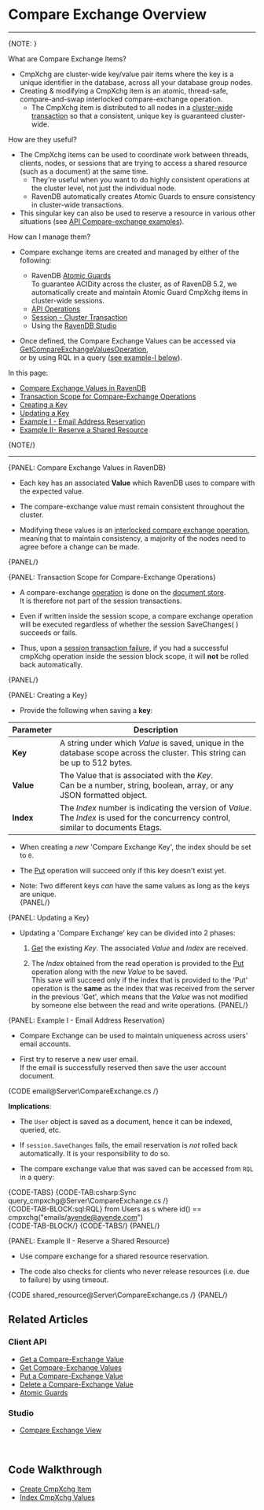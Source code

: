 # Compare Exchange Overview 
---

{NOTE: }

What are Compare Exchange Items?  

* CmpXchg are cluster-wide key/value pair items where the key is a unique identifier in the database,
  across all your database group nodes.
* Creating & modifying a CmpXchg item is an atomic, thread-safe, compare-and-swap interlocked compare-exchange operation.
  * The CmpXchg item is distributed to all nodes in a [cluster-wide transaction](../../../server/clustering/cluster-transactions)
    so that a consistent, unique key is guaranteed cluster-wide.  

How are they useful?  

* The CmpXchg items can be used to coordinate work between threads, clients, nodes, or sessions that are 
  trying to access a shared resource (such as a document) at the same time.  
  * They're useful when you want to do highly consistent operations at the cluster level, not just the individual node.  
  * RavenDB automatically creates Atomic Guards to ensure consistency in cluster-wide transactions.  
* This singular key can also be used to reserve a resource in various other situations (see [API Compare-exchange examples](../../../client-api/operations/compare-exchange/overview#example-i---email-address-reservation)).  

How can I manage them?

* Compare exchange items are created and managed by either of the following:
  * RavenDB [Atomic Guards](../../../client-api/operations/compare-exchange/atomic-guards)  
    To guarantee ACIDity across the cluster, 
    as of RavenDB 5.2, we automatically create and maintain Atomic Guard CmpXchg items in cluster-wide sessions.  
  * [API Operations](../../../client-api/operations/compare-exchange/overview)
  * [Session - Cluster Transaction](../../../client-api/session/cluster-transaction)
  * Using the [RavenDB Studio](../../../studio/database/documents/compare-exchange-view#the-compare-exchange-view)

* Once defined, the Compare Exchange Values can be accessed via [GetCompareExchangeValuesOperation](../../../client-api/operations/compare-exchange/get-compare-exchange-values),  
  or by using RQL in a query ([see example-I below](../../../client-api/operations/compare-exchange/overview#example-i---email-address-reservation)).  

In this page:  

  * [Compare Exchange Values in RavenDB](../../../client-api/operations/compare-exchange/overview#compare-exchange-values-in-ravendb)  
  * [Transaction Scope for Compare-Exchange Operations](../../../client-api/operations/compare-exchange/overview#transaction-scope-for-compare-exchange-operations)  
  * [Creating a Key](../../../client-api/operations/compare-exchange/overview#creating-a-key)  
  * [Updating a Key](../../../client-api/operations/compare-exchange/overview#updating-a-key)  
  * [Example I - Email Address Reservation](../../../client-api/operations/compare-exchange/overview#example-i---email-address-reservation)  
  * [Example II- Reserve a Shared Resource](../../../client-api/operations/compare-exchange/overview#example-ii---reserve-a-shared-resource)  

{NOTE/}

---

{PANEL: Compare Exchange Values in RavenDB}

* Each key has an associated **Value** which RavenDB uses to compare with the expected value.  

* The compare-exchange value must remain consistent throughout the cluster.  

* Modifying these values is an [interlocked compare exchange operation](https://ayende.com/blog/182948-C/distributed-compare-exchange-operations-with-ravendb),  
  meaning that to maintain consistency, a majority of the nodes need to agree before a change can be made.  

{PANEL/}

{PANEL: Transaction Scope for Compare-Exchange Operations}


* A compare-exchange [operation](../../../client-api/operations/what-are-operations) 
  is done on the [document store](../../../client-api/what-is-a-document-store).  
  It is therefore not part of the session transactions.  

* Even if written inside the session scope, a compare exchange operation will be executed regardless 
  of whether the session SaveChanges( ) succeeds or fails.  

* Thus, upon a [session transaction failure](../../../client-api/session/what-is-a-session-and-how-does-it-work#batching), 
  if you had a successful cmpXchg operation inside the session block scope, 
  it will **not** be rolled back automatically.  

{PANEL/}

{PANEL: Creating a Key}

* Provide the following when saving a **key**:

| Parameter | Description |
| ------------- | ---- |
| **Key** | A string under which _Value_ is saved, unique in the database scope across the cluster. This string can be up to 512 bytes. |
| **Value** | The Value that is associated with the _Key_. <br/>Can be a number, string, boolean, array, or any JSON formatted object. |
| **Index** | The _Index_ number is indicating the version of _Value_.<br/>The _Index_ is used for the concurrency control, similar to documents Etags. |

* When creating a _new_ 'Compare Exchange Key', the index should be set to `0`.  

* The [Put](../../../client-api/operations/compare-exchange/put-compare-exchange-value) operation will succeed only if this key doesn't exist yet.  

* Note: Two different keys _can_ have the same values as long as the keys are unique.  
{PANEL/}

{PANEL: Updating a Key}

* Updating a 'Compare Exchange' key can be divided into 2 phases:

  1. [Get](../../../client-api/operations/compare-exchange/get-compare-exchange-value) the existing _Key_. The associated _Value_ and _Index_ are received.  

  2. The _Index_ obtained from the read operation is provided to the [Put](../../../client-api/operations/compare-exchange/put-compare-exchange-value) operation along with the new _Value_ to be saved.  
     This save will succeed only if the index that is provided to the 'Put' operation is the **same** as the index that was received from the server in the previous 'Get', 
     which means that the _Value_ was not modified by someone else between the read and write operations.
{PANEL/}

{PANEL: Example I - Email Address Reservation}  

* Compare Exchange can be used to maintain uniqueness across users' email accounts.  

* First try to reserve a new user email.  
  If the email is successfully reserved then save the user account document.  

{CODE email@Server\CompareExchange.cs /}  

**Implications**:

* The `User` object is saved as a document, hence it can be indexed, queried, etc.  

* If `session.SaveChanges` fails, the email reservation is _not_ rolled back automatically. It is your responsibility to do so.  

* The compare exchange value that was saved can be accessed from `RQL` in a query:  

{CODE-TABS}
{CODE-TAB:csharp:Sync query_cmpxchg@Server\CompareExchange.cs /}  
{CODE-TAB-BLOCK:sql:RQL}
from Users as s where id() == cmpxchg("emails/ayende@ayende.com")  
{CODE-TAB-BLOCK/}
{CODE-TABS/}
{PANEL/}

{PANEL: Example II - Reserve a Shared Resource}  

* Use compare exchange for a shared resource reservation.  

* The code also checks for clients who never release resources (i.e. due to failure) by using timeout.  

{CODE shared_resource@Server\CompareExchange.cs /}
{PANEL/}

## Related Articles

### Client API

- [Get a Compare-Exchange Value](../../../client-api/operations/compare-exchange/get-compare-exchange-value)
- [Get Compare-Exchange Values](../../../client-api/operations/compare-exchange/get-compare-exchange-values)
- [Put a Compare-Exchange Value](../../../client-api/operations/compare-exchange/delete-compare-exchange-value)
- [Delete a Compare-Exchange Value](../../../client-api/operations/compare-exchange/delete-compare-exchange-value)
- [Atomic Guards](../../../client-api/operations/compare-exchange/atomic-guards)

### Studio

- [Compare Exchange View](../../../studio/database/documents/compare-exchange-view)

<br/>

## Code Walkthrough

- [Create CmpXchg Item](https://demo.ravendb.net/demos/csharp/compare-exchange/create-compare-exchange)  
- [Index CmpXchg Values](https://demo.ravendb.net/demos/csharp/compare-exchange/index-compare-exchange)  

